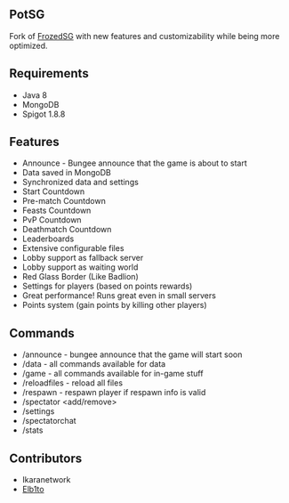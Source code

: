 ## PotSG
Fork of [FrozedSG](https://github.com/FrozedClubDevelopment/FrozedPotSG) with new features and customizability while being more optimized.

## Requirements
- Java 8
- MongoDB
- Spigot 1.8.8

## Features
- Announce - Bungee announce that the game is about to start
- Data saved in MongoDB
- Synchronized data and settings
- Start Countdown
- Pre-match Countdown
- Feasts Countdown
- PvP Countdown
- Deathmatch Countdown
- Leaderboards
- Extensive configurable files
- Lobby support as fallback server
- Lobby support as waiting world
- Red Glass Border (Like Badlion)
- Settings for players (based on points rewards)
- Great performance! Runs great even in small servers
- Points system (gain points by killing other players)

## Commands
- /announce - bungee announce that the game will start soon
- /data - all commands available for data
- /game - all commands available for in-game stuff
- /reloadfiles - reload all files
- /respawn - respawn player if respawn info is valid
- /spectator <add/remove> <player>
- /settings
- /spectatorchat
- /stats

## Contributors
- Ikaranetwork
- [Elb1to](https://github.com/Elb1to)

